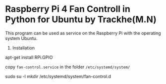 # Raspberry Pi 4 Fan Controll in Python for Ubuntu by Trackhe(M.N)

This program can be used as service on the Raspberry Pi with the operating system Ubuntu.

1. Installation

apt-get install RPi.GPIO





copy `fan-control.service` in the folder `/etc/systemd/system/`


sudo su -l
mkdir /etc/systemd/system/fan-control.d
